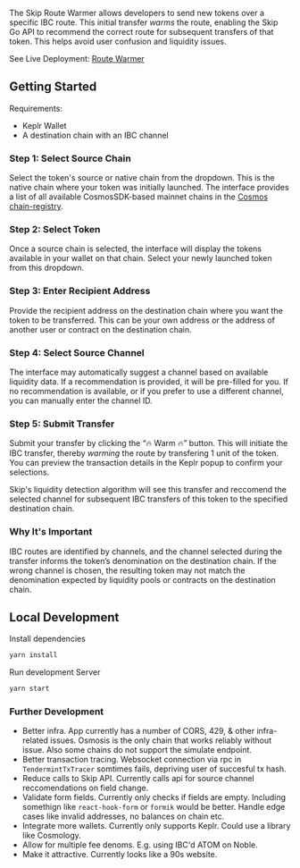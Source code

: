 The Skip Route Warmer allows developers to send new tokens over a specific IBC route. This initial transfer *warms* the route, enabling the Skip Go API to recommend the correct route for subsequent transfers of that token. This helps avoid user confusion and liquidity issues.

See Live Deployment: [Route Warmer](https://enchanting-pothos-10882b.netlify.app)

## Getting Started

Requirements:
- Keplr Wallet
- A destination chain with an IBC channel

### Step 1: Select Source Chain
Select the token's source or native chain from the dropdown. This is the native chain where your token was initially launched. The interface provides a list of all available CosmosSDK-based mainnet chains in the [Cosmos chain-registry](https://github.com/cosmos/chain-registry).

### Step 2: Select Token
Once a source chain is selected, the interface will display the tokens available in your wallet on that chain. Select your newly launched token from this dropdown.

### Step 3: Enter Recipient Address
Provide the recipient address on the destination chain where you want the token to be transferred. This can be your own address or the address of another user or contract on the destination chain. 

### Step 4: Select Source Channel
The interface may automatically suggest a channel based on available liquidity data. If a recommendation is provided, it will be pre-filled for you. If no recommendation is available, or if you prefer to use a different channel, you can manually enter the channel ID.

### Step 5: Submit Transfer
Submit your transfer by clicking the “🔥 Warm ️‍🔥” button. This will initiate the IBC transfer, thereby  *warming* the route by transfering 1 unit of the token. You can preview the transaction details in the Keplr popup to confirm your selections. 

Skip's liquidity detection algorithm will see this transfer and reccomend the selected channel for subsequent IBC transfers of this token to the specified destination chain.

### Why It's Important
IBC routes are identified by channels, and the channel selected during the transfer informs the token’s denomination on the destination chain. If the wrong channel is chosen, the resulting token may not match the denomination expected by liquidity pools or contracts on the destination chain. 
 
## Local Development

Install dependencies

```bash
yarn install
```

Run development Server
```bash
yarn start
```

### Further Development
- Better infra. App currently has a number of CORS, 429, & other infra-related issues. Osmosis is the only chain that works reliably without issue. Also some chains do not support the simulate endpoint.
- Better transaction tracing. Websocket connection via rpc in `TendermintTxTracer` somtimes fails, depriving user of succesful tx hash.
- Reduce calls to Skip API. Currently calls api for source channel reccomendations on field change.
- Validate form fields. Currently only checks if fields are empty. Including somethign like `react-hook-form` or `formik` would be better. Handle edge cases like invalid addresses, no balances on chain etc. 
- Integrate more wallets. Currently only supports Keplr. Could use a library like Cosmology. 
- Allow for multiple fee denoms. E.g. using IBC'd ATOM on Noble. 
- Make it attractive. Currently looks like a 90s website.